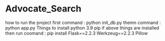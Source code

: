 # Advocate_Search

how to run the project
first command : python init_db.py
themn command : python app.py
Things to install
python 3.9
pip
if above things are installed then run coomand : pip install Flask==2.2.3 Werkzeug==2.2.3 Pillow
